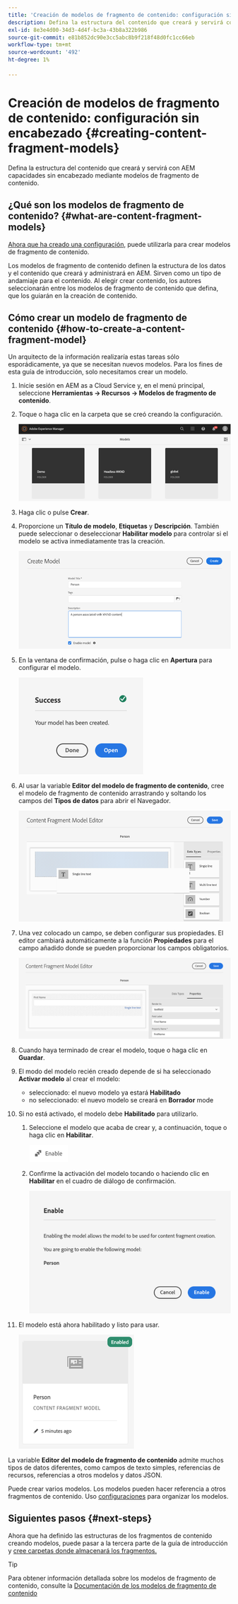 ```yaml
---
title: 'Creación de modelos de fragmento de contenido: configuración sin encabezado'
description: Defina la estructura del contenido que creará y servirá con AEM capacidades sin encabezado mediante modelos de fragmento de contenido.
exl-id: 8e3e4d00-34d3-4d4f-bc3a-43b8a322b986
source-git-commit: e81b852dc90e3cc5abc8b9f218f48d0fc1cc66eb
workflow-type: tm+mt
source-wordcount: '492'
ht-degree: 1%

---
```


# Creación de modelos de fragmento de contenido: configuración sin encabezado {#creating-content-fragment-models}

Defina la estructura del contenido que creará y servirá con AEM capacidades sin encabezado mediante modelos de fragmento de contenido.

## ¿Qué son los modelos de fragmento de contenido? {#what-are-content-fragment-models}

[Ahora que ha creado una configuración,](create-configuration.md) puede utilizarla para crear modelos de fragmento de contenido.

Los modelos de fragmento de contenido definen la estructura de los datos y el contenido que creará y administrará en AEM. Sirven como un tipo de andamiaje para el contenido. Al elegir crear contenido, los autores seleccionarán entre los modelos de fragmento de contenido que defina, que los guiarán en la creación de contenido.

## Cómo crear un modelo de fragmento de contenido {#how-to-create-a-content-fragment-model}

Un arquitecto de la información realizaría estas tareas sólo esporádicamente, ya que se necesitan nuevos modelos. Para los fines de esta guía de introducción, solo necesitamos crear un modelo.

1. Inicie sesión en AEM as a Cloud Service y, en el menú principal, seleccione **Herramientas -> Recursos -> Modelos de fragmento de contenido**.
1. Toque o haga clic en la carpeta que se creó creando la configuración.

   ![La carpeta de modelos](../assets/models-folder.png)
1. Haga clic o pulse **Crear**.
1. Proporcione un **Título de modelo**, **Etiquetas** y **Descripción**. También puede seleccionar o deseleccionar **Habilitar modelo** para controlar si el modelo se activa inmediatamente tras la creación.

   ![Creación de un modelo](../assets/models-create.png)
1. En la ventana de confirmación, pulse o haga clic en **Apertura** para configurar el modelo.

   ![Ventana de confirmación](../assets/models-confirmation.png)
1. Al usar la variable **Editor del modelo de fragmento de contenido**, cree el modelo de fragmento de contenido arrastrando y soltando los campos del **Tipos de datos** para abrir el Navegador.

   ![Arrastrar y soltar campos](../assets/models-drag-and-drop.png)

1. Una vez colocado un campo, se deben configurar sus propiedades. El editor cambiará automáticamente a la función **Propiedades** para el campo añadido donde se pueden proporcionar los campos obligatorios.

   ![Configuración de propiedades](../assets/models-configure-properties.png)

1. Cuando haya terminado de crear el modelo, toque o haga clic en **Guardar**.

1. El modo del modelo recién creado depende de si ha seleccionado **Activar modelo** al crear el modelo:
   * seleccionado: el nuevo modelo ya estará **Habilitado**
   * no seleccionado: el nuevo modelo se creará en **Borrador** mode

1. Si no está activado, el modelo debe **Habilitado** para utilizarlo.
   1. Seleccione el modelo que acaba de crear y, a continuación, toque o haga clic en **Habilitar**.

      ![Activación del modelo](../assets/models-enable.png)
   1. Confirme la activación del modelo tocando o haciendo clic en **Habilitar** en el cuadro de diálogo de confirmación.

      ![Activación del cuadro de diálogo de confirmación](../assets/models-enabling.png)
1. El modelo está ahora habilitado y listo para usar.

   ![Modelo habilitado](../assets/models-enabled.png)

La variable **Editor del modelo de fragmento de contenido** admite muchos tipos de datos diferentes, como campos de texto simples, referencias de recursos, referencias a otros modelos y datos JSON.

Puede crear varios modelos. Los modelos pueden hacer referencia a otros fragmentos de contenido. Uso [configuraciones](create-configuration.md) para organizar los modelos.

## Siguientes pasos {#next-steps}

Ahora que ha definido las estructuras de los fragmentos de contenido creando modelos, puede pasar a la tercera parte de la guía de introducción y [cree carpetas donde almacenará los fragmentos.](create-assets-folder.md)

>[!TIP]
>
>Para obtener información detallada sobre los modelos de fragmento de contenido, consulte la [Documentación de los modelos de fragmento de contenido](/help/assets/content-fragments/content-fragments-models.md)
